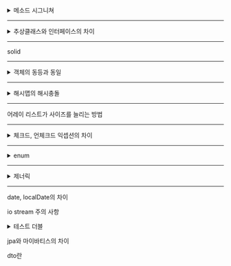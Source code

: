 <details>
<summary>메소드 시그니쳐</summary>
<div>
메소드의 이름과 파라미터
</div>
</details>
<hr>

<details>
<summary>추상클래스와 인터페이스의 차이</summary>
<div>
인터페이스에 디폴트 메소드 기능이 추가된 이후 둘 사이의 동작 차이는 적어졌다.

그럼에도 아래와 같은 몇가지 차이가 존재한다.

사용성에서 추상클래스는 is a, 인터페이스는 has a라는 차이가 존재한다.

</div>
</details>
<hr>

solid
<hr>

<details>
<summary>객체의 동등과 동일</summary>
<div>
동등은 두 객체의 상태가 같음을 의미, equals

동일은 두 객체과 완전히 동일함을 의미, 그냥 주소가 같은것, ==
</div>
</details>
<hr>

<details>
<summary>해시맵의 해시충돌</summary>
<div>
해시 충돌은 새로 저장하려는 값과 이미 같은 해시값에 해당하는 값이 저장되어 있는 것.

자바의 해시맵에서는 링크드 리스트를 이용하여 충돌을 해결한다.(값 두개를 링크드 리스트를 이용해 연결)
</div>
</details>
<hr>

어레이 리스트가 사이즈를 늘리는 방법
<hr>

<details>
<summary>체크드, 언체크드 익셉션의 차이</summary>
<div>
자바 예외는 복구, 회피, 전환이 가능하다.

언체크드, 런타임 익셉션은 복구 불가능한 친구다. 그래서 애초에 이걸 catch하려 시도하면 안된다.

체크드, 이건 복구 가능한 애다. catch해서 복구하던지(보통 재시도를 한다) 회피하던지, 다른 친구로(전환) 잡아서 던져야한다.

</div>
</details>
<hr>

<details>
<summary>enum</summary>
<div>
자바에서 상수를 표현하는 방식이다.

주의사항으로는 ordinal 요거로 값을 비교하면 안된다.(이건 그냥 선언된 순서다)
</div>
</details>

<hr>
<details>
<summary>제너릭</summary>
<div>
컴파일 시 타입 이레이즈된다.

클래스나 메소드에서 사용할 타입을 외부에서 지정해주는것.

PECS : 값을 제공하면 extends, 값을 사용하면 super
</div>
</details>
<hr>

date, localDate의 차이

io stream 주의 사항

<details>
<summary>테스트 더블</summary>
<div>
테스트를 위해 만드는 여러가지 객체 이름이다.(mock이랑 혼용해서 부르기도...)

더미 : 어떤 객체 생성으로만 필요한 친구

스터브 : 객체 생성에 필요한 친구 + 특정한 상태가 설정된 친구

스파이 : 실행 되었는지 아닌지 체크

</div>
</details>

jpa와 마이바티스의 차이

dto란